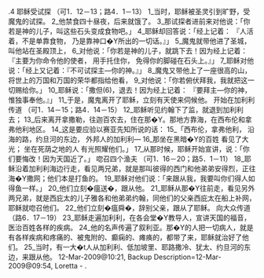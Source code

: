 .4 
耶稣受试探 
（可1．12－13；路4．1－13） 
1_当时，耶稣被圣灵引到旷野，受魔鬼的试探。 2_他禁食四十昼夜，后来就饿了。 3_那试探者进前来对他说：「你若是神的儿子，叫这些石头变成食物吧。」 4_耶稣却回答说：「经上记着： 
『人活着，不是单靠食物， 
乃是靠神口�Y所出的一切话。』」 
5_魔鬼就带他进了圣城，叫他站在圣殿顶上， 6_对他说：「你若是神的儿子，就跳下去！因为经上记着： 
『主要为你命令他的使者， 
用手托住你， 
免得你的脚碰在石头上。』」 
7_耶稣对他说：「经上又记着：『不可试探主―你的神。』」 8_魔鬼又带他上了一座很高的山，将世上的万国和万国的荣华都指给他看， 9_对他说：「你若俯伏拜我，我就把这一切赐给你。」 10_耶稣说：「撒但(6)，退去！因为经上记着： 
『要拜主―你的神， 
惟独事奉他。』」 
11_于是，魔鬼离开了耶稣，立刻有天使来伺候他。 
开始在加利利传道 
（可1．14－15；路4．14－15） 
12_耶稣听见约翰下了监，就退到加利利去； 13_后来离开拿撒勒，往迦百农去，住在那�Y。那地方靠海，在西布伦和拿弗他利地区。 14_这是要应验以赛亚先知所说的话： 
15_「西布伦，拿弗他利， 
沿海的路，约旦河的东边， 
外邦人的加利利― 
16_那坐在黑暗�Y的百姓 
看见了大光； 
坐在死荫之地的人 
有光照耀他们。」 
17_从那时候，耶稣开始宣讲，说：「你们要悔改！因为天国近了。」 
唿召四个渔夫 
（可1．16－20；路5．1－11） 
18_耶稣沿着加利利海边行走，看见两兄弟，就是那叫彼得的西门和他弟弟安得烈，正往海�Y撒网；他们本是打鱼的。 19_耶稣对他们说：「来跟从我，我要叫你们得人如得鱼一样。」 20_他们立刻�瘟送�，跟从他。 21_耶稣从那�Y往前走，看见另外两兄弟，就是西庇太的儿子雅各和他弟弟约翰，同他们的父亲西庇太在船上补网，耶稣就唿召他们。 22_他们立刻�瘟舜�，辞别父亲，跟从了耶稣。 
向大众传道 
（路6．17－19） 
23_耶稣走遍加利利，在各会堂�Y教导人，宣讲天国的福音，医治百姓各样的疾病。 24_他的名声传遍了叙利亚。那�Y的人把一切病人，就是有各样疾病和疼痛的、被鬼附的、癫痫的、瘫痪的，都带了来，耶稣就治好了他们。 25_当时，有一大�t人从加利利、低加坡里、耶路撒冷、犹太、约旦河的东边，来跟从他。 
12-Mar-2009@10:21, Backup Description=12-Mar-2009@09:54, Loretta - 
 .